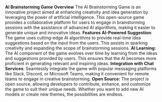 **AI Brainstorming Game**
**Overview**
The AI Brainstorming Game is an innovative project aimed at enhancing creativity and idea generation by leveraging the power of artificial intelligence. This open-source game provides a collaborative platform for users to engage in brainstorming sessions with the assistance of advanced AI algorithms, making it easier to generate unique and innovative ideas.
**Features**
**AI-Powered Suggestion**: The game uses cutting-edge AI algorithms to provide real-time idea suggestions based on the input from the users. This assists in sparking creativity and expanding the scope of brainstorming sessions.
**AI Learning:** The AI component of the game evolves over time by learning from the ideas and suggestions provided by users. This ensures that the AI becomes more proficient in generating relevant and inspiring ideas.
**Integration with Chat Services**: Seamlessly integrate the game with popular messaging platforms like Slack, Discord, or Microsoft Teams, making it convenient for remote teams to engage in creative brainstorming.
**Open Source:** The project is open source, allowing developers to contribute, enhance, and customize the game to suit their unique needs. Whether you want to add new AI models or create new themes, the possibilities are endless.

